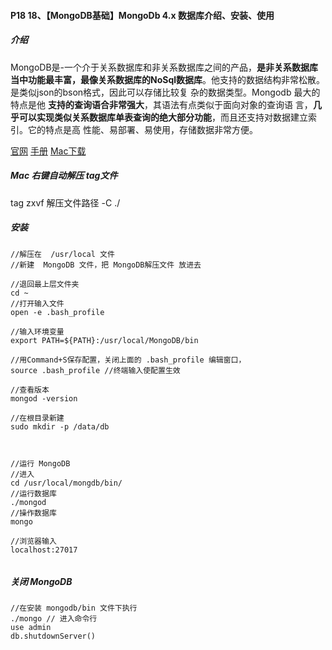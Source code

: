 #### P18 18、【MongoDB基础】MongoDb 4.x 数据库介绍、安装、使用


##### 介绍

MongoDB是-一个介于关系数据库和非关系数据库之间的产品，**是非关系数据库当中功能最丰富，最像关系数据库的NoSql数据库**。他支持的数据结构非常松散。是类似json的bson格式，因此可以存储比较复
杂的数据类型。Mongodb 最大的特点是他 **支持的查询语合非常强大**，其语法有点类似于面向对象的查询语
言，**几乎可以实现类似关系数据库单表查询的绝大部分功能**，而且还支持对数据建立索引。它的特点是高
性能、易部署、易使用，存储数据非常方便。



[官网](https://www.mongodb.com/)
[手册](https://www.mongodb.org.cn/manual/)
[Mac下载](https://www.mongodb.com/try/download/community)


##### Mac 右键自动解压 tag文件

tag zxvf 解压文件路径 -C ./

##### 安装



```
//解压在  /usr/local 文件
//新建  MongoDB 文件，把 MongoDB解压文件 放进去

//退回最上层文件夹
cd ~
//打开输入文件
open -e .bash_profile

//输入环境变量
export PATH=${PATH}:/usr/local/MongoDB/bin

//用Command+S保存配置，关闭上面的 .bash_profile 编辑窗口，
source .bash_profile //终端输入使配置生效

//查看版本
mongod -version 

//在根目录新建
sudo mkdir -p /data/db



//运行 MongoDB
//进入
cd /usr/local/mongdb/bin/
//运行数据库
./mongod
//操作数据库
mongo

//浏览器输入
localhost:27017 


```

##### 关闭 MongoDB
```
//在安装 mongodb/bin 文件下执行
./mongo // 进入命令行
use admin 
db.shutdownServer()
```


